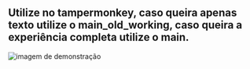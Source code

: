 ## Utilize no tampermonkey, caso queira apenas texto utilize o main_old_working, caso queira a experiência completa utilize o main.
![imagem de demonstração](https://pbs.twimg.com/media/GjDqwXbXcAAnEVo?format=jpg&name=medium)

